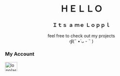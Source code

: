 <h1 align="center">ＨＥＬＬＯ</h1>
<h3 align="center">Ｉｔｓ ａ ｍｅ Ｌｏｐｐｌ</h3>
<p align="center">feel free to check out my projects<br>
ദ്ദി(˵ •̀ ᴗ - ˵ )</p>

<h3>My Account</h3>
<p align="left">
<a href="https://youtube.com/@lopplas" target="blank"><img align="center" src="https://raw.githubusercontent.com/rahuldkjain/github-profile-readme-generator/master/src/images/icons/Social/youtube.svg" alt="lopplas" height="30" width="40" /></a></p>



